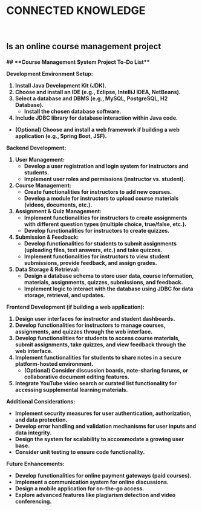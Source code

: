 <html>
  <body><h1>CONNECTED KNOWLEDGE</h1><br>
  <h2>Is an online course management project</h2>
  <h4>## **Course Management System Project To-Do List**

**Development Environment Setup:**

1. Install Java Development Kit (JDK).
2. Choose and install an IDE (e.g., Eclipse, IntelliJ IDEA, NetBeans).
3. Select a database and DBMS (e.g., MySQL, PostgreSQL, H2 Database).
    - Install the chosen database software.
4. Include JDBC library for database interaction within Java code.
- (Optional) Choose and install a web framework if building a web application (e.g., Spring Boot, JSF).

**Backend Development:**

1. **User Management:**
    - Develop a user registration and login system for instructors and students.
    - Implement user roles and permissions (instructor vs. student).
2. **Course Management:**
    - Create functionalities for instructors to add new courses.
    - Develop a module for instructors to upload course materials (videos, documents, etc.).
3. **Assignment & Quiz Management:**
    - Implement functionalities for instructors to create assignments with different question types (multiple choice, true/false, etc.).
    - Develop functionalities for instructors to create quizzes.
4. **Submission & Feedback:**
    - Develop functionalities for students to submit assignments (uploading files, text answers, etc.) and take quizzes.
    - Implement functionalities for instructors to view student submissions, provide feedback, and assign grades.
5. **Data Storage & Retrieval:**
    - Design a database schema to store user data, course information, materials, assignments, quizzes, submissions, and feedback.
    - Implement logic to interact with the database using JDBC for data storage, retrieval, and updates.

**Frontend Development (if building a web application):**

1. Design user interfaces for instructor and student dashboards.
2. Develop functionalities for instructors to manage courses, assignments, and quizzes through the web interface.
3. Develop functionalities for students to access course materials, submit assignments, take quizzes, and view feedback through the web interface.
4. Implement functionalities for students to share notes in a secure platform-hosted environment.
    - (Optional) Consider discussion boards, note-sharing forums, or collaborative document editing features.
5. Integrate YouTube video search or curated list functionality for accessing supplemental learning materials.

**Additional Considerations:**

- Implement security measures for user authentication, authorization, and data protection.
- Develop error handling and validation mechanisms for user inputs and data integrity.
- Design the system for scalability to accommodate a growing user base.
- Consider unit testing to ensure code functionality.

**Future Enhancements:**

- Develop functionalities for online payment gateways (paid courses).
- Implement a communication system for online discussions.
- Design a mobile application for on-the-go access.
- Explore advanced features like plagiarism detection and video conferencing.  
  </h4>
  </body>
</html>
